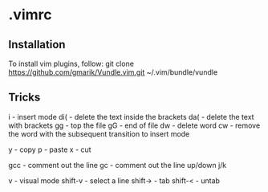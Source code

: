 .vimrc
======
Installation
------------
To install vim plugins, follow:
git clone https://github.com/gmarik/Vundle.vim.git ~/.vim/bundle/vundle

Tricks
------
i - insert mode
di( - delete the text inside the brackets
da( - delete the text with brackets
gg - top the file
gG - end of file
dw - delete word
cw - remove the word with the subsequent transition to insert mode

y - copy
p - paste
x - cut

gcc - comment out the line
gc - comment out the line up/down j/k

v - visual mode
shift-v - select a line
shift-> - tab
shift-< - untab
